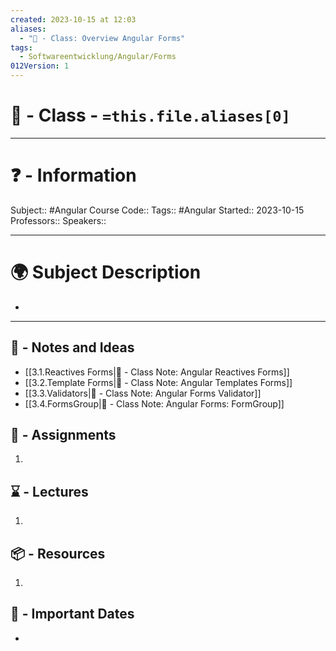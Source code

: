```yaml
---
created: 2023-10-15 at 12:03
aliases:
  - "🏫 - Class: Overview Angular Forms"
tags:
  - Softwareentwicklung/Angular/Forms
012Version: 1
---
```


# 📃 - Class - `=this.file.aliases[0]`

---
# ❓ - Information
Subject:: #Angular 
Course Code::
Tags:: #Angular 
Started:: 2023-10-15
Professors::
Speakers::

---
# 🌍 Subject Description
-   
---

## 📜 - Notes and Ideas
- [[3.1.Reactives Forms|📜 - Class Note: Angular Reactives Forms]]
- [[3.2.Template Forms|📜 - Class Note: Angular Templates Forms]]
- [[3.3.Validators|📜 - Class Note: Angular Forms Validator]]
- [[3.4.FormsGroup|📜 - Class Note: Angular Forms: FormGroup]]
## 🎯 - Assignments
1. 
## ⌛ - Lectures
1. 
## 📦 - Resources
1. 
## 📅 - Important Dates
- 
